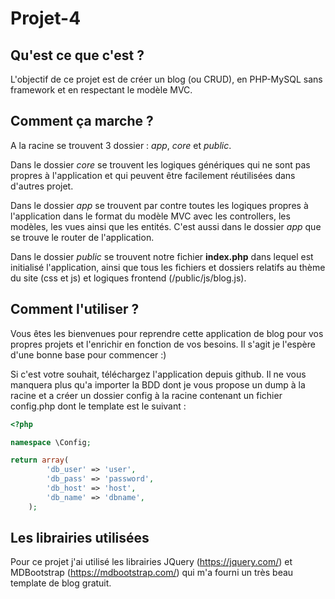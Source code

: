 # Projet-4

## Qu'est ce que c'est ?

L'objectif de ce projet est de créer un blog (ou CRUD), en PHP-MySQL sans framework et en respectant le modèle MVC.

## Comment ça marche ?

A la racine se trouvent 3 dossier : _app_, _core_ et _public_.

Dans le dossier _core_ se trouvent les logiques génériques qui ne sont pas propres à l'application et qui peuvent être facilement réutilisées dans d'autres projet.

Dans le dossier _app_ se trouvent par contre toutes les logiques propres à l'application dans le format du modèle MVC avec les controllers, les modèles, les vues ainsi que les entités. C'est aussi dans le dossier _app_ que se trouve le router de l'application.

Dans le dossier _public_ se trouvent notre fichier __index.php__ dans lequel est initialisé l'application, ainsi que tous les fichiers et dossiers relatifs au thème du site (css et js) et logiques frontend (/public/js/blog.js).


## Comment l'utiliser ?

Vous êtes les bienvenues pour reprendre cette application de blog pour vos propres projets et l'enrichir en fonction de vos besoins. Il s'agit je l'espère d'une bonne base pour commencer :)

Si c'est votre souhait, téléchargez l'application depuis github. Il ne vous manquera plus qu'a importer la BDD dont je vous propose un dump à la racine et a créer un dossier config à la racine contenant un fichier config.php dont le template est le suivant :

```php
<?php

namespace \Config;

return array(
		'db_user' => 'user',
		'db_pass' => 'password',
		'db_host' => 'host',
		'db_name' => 'dbname',
	);
```

## Les librairies utilisées

Pour ce projet j'ai utilisé les librairies JQuery (https://jquery.com/) et MDBootstrap (https://mdbootstrap.com/) qui m'a fourni un très beau template de blog gratuit.





